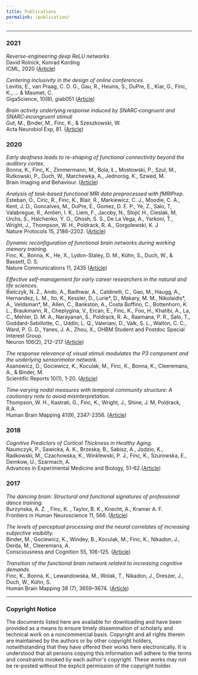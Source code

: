 ```yaml
---
title: Publications
permalink: /publication/
---
```


<hr>

### 2021

_Reverse-engineering deep ReLU networks_<br>
David Rolnick, Konrad Kording<br>
ICML, 2020 ([Article](http://proceedings.mlr.press/v119/rolnick20a/rolnick20a.pdf))

_Centering inclusivity in the design of online conferences_<br>
Levitis, E., van Praag, C. D. G., Gau, R., Heunis, S., DuPre, E., Kiar, G., Finc, K., ... & Maumet, C.<br>
GigaScience, 10(8), giab051 ([Article](https://watermark.silverchair.com/giab051.pdf?token=AQECAHi208BE49Ooan9kkhW_Ercy7Dm3ZL_9Cf3qfKAc485ysgAAAwYwggMCBgkqhkiG9w0BBwagggLzMIIC7wIBADCCAugGCSqGSIb3DQEHATAeBglghkgBZQMEAS4wEQQMmGFkea8MdFf77Z21AgEQgIICuVrbAh8uZbwZn_e6V1-dIYMH9WL0wCeWYOZ5L-k5r7MfMwgrSMvgd4ImhBvGJg3o9ej0w3OTIYwjobNFD9MhCjJSfMs7-MqMAXocOSg2pmXgPs0Hs49DYY4SVyl4LU-ldrfYiLuUfUK44QhbqgJEJad3ByBggJDaKyRWnMnF23mx11t6Bx8xrBlVrhRZRzExpwg_-MwV28s1-Mw9xSSyfRW80ZkvMkyfZmaY519oX8-a_7R32ATmLKYFwQzhcXPadAvUd9b0TZ7JkwZPeB6qTQTQi0_z9uUS3ol94ZS7esjwBg8YFutPkrxzCR6NPLy3CGS5KnzvslCzfdAJhKPF_rp_56gqV5otvE-wWsuTuoA-BXe2WYvChTCSiSpAZgR83ZRwvwkLZD_Ci9AzZmL0Ba0mosRuAWwRUC2rVbA8nxAP6iL1b37GUhQp8-GY-36QCDWX8jMHEK8Dj18XdqdeO7Oq6P8BqfGscDctu7TTUOstbg8syzc58yhpVxYpamtsbOAs-eBHUIyK7wakXfJi3SfaROHQKpKId3LKzW9Gv5JimkAWr2CGjgQINvMa5WUXVrsNdpDaRhLoitl15LFVZ797wQkf-U7TqtYs7fnkiX0heKfneD300JXstC4IjFWrXc1OTp3aOGsRVHKDxCkzxQI3vIMePnLUWEff8BF840gX-QBBGw37EES3rs3Xb_0x_cAYAqergyBfbkW48GGFXSy6pVGPGJgooZWjI7cu4mbT6pXSMGZPcgsCxzChA92Dqyatv4l-Ty_JetUGpgne-5cYh5DEe8OxTKCL9zE5Hml3CRGuF-4J_7ftxI6RaojnNgTGquTtz6T8VsEGWo7zwQ_THI6CO8Poup3WQ5FImxHi5Xgi_afokGm-1edhljhokyEWhQkORGLwieQDkNSd_IUawKa1YX4u-ts))

_Brain activity underlying response induced by SNARC‑congruent and SNARC‑incongruent stimuli_<br>
Gut, M., Binder, M., Finc, K., & Szeszkowski, W.<br>
Acta Neurobiol Exp, 81. ([Article](https://www.ane.pl/pdf/MSqWafYswkBGAepx.pdf))

### 2020

_Early deafness leads to re-shaping of functional connectivity beyond the auditory cortex._<br>
Bonna, K., Finc, K., Zimmermann, M., Bola, Ł., Mostowski, P., Szul, M., Rutkowski, P., Duch, W., Marchewka, A., Jednoróg, K., Szwed, M.<br>
Brain Imaging and Behaviour. ([Article](https://pubmed.ncbi.nlm.nih.gov/32700256/))

_Analysis of task-based functional MRI data preprocessed with fMRIPrep._<br>
Esteban, O., Ciric, R., Finc, K., Blair, R., Markiewicz, C. J., Moodie, C. A., Kent, J. D., Goncalves, M., DuPre, E., Gomez, D. E. P., Ye, Z., Salo, T, Valabregue, R., Amlien, I. K., Liem, F., Jacoby, N., Stojić H., Cieslak, M, Urchs, S., Halchenko, Y. O., Ghosh, S. S., De La Vega, A., Yarkoni, T., Wright, J., Thompson, W. H., Poldrack, R. A., Gorgolewski, K. J<br>
Nature Protocols 15, 2186–2202. ([Article](https://www.nature.com/articles/s41596-020-0327-3))

_Dynamic reconfiguration of functional brain networks during working memory training._<br>
Finc, K., Bonna, K., He, X., Lydon-Staley, D. M., Kühn, S., Duch, W., & Bassett, D. S.<br>
Nature Communications 11, 2435 ([Article](https://www.nature.com/articles/s41467-020-15631-z))

_Effective self-management for early career researchers in the natural and life sciences._<br>
Bielczyk, N. Z., Ando, A., Badhwar, A., Caldinelli, C., Gao, M., Haugg, A., Hernandez, L. M., Ito, K., Kessler, D., Lurie*, D., Makary, M. M., Nikolaidis*, A., Veldsman*, M., Allen, C., Bankston, A., Costa Boffino, C., Bottenhorn, K. L., Braukmann, R., Cheplygina, V., Ercan, E., Finc, K., Foo, H., Khatibi, A., La, C., Mehler, D. M. A., Narayanan, S., Poldrack, R. A., Raamana, P. R., Salo, T., Goddard-Sebillotte, C., Uddin, L. Q., Valeriani, D., Valk, S. L., Walton, C. C., Ward, P. G. D., Yanes, J. A., Zhou, X., OHBM Student and Postdoc Special Interest Group.<br>
Neuron 106(2), 212–217 ([Article](https://www.sciencedirect.com/science/article/pii/S0896627320302221))

_The response relevance of visual stimuli modulates the P3 component and the underlying sensorimotor network._<br>
Asanowicz, D., Gociewicz, K., Koculak, M., Finc, K., Bonna, K., Cleeremans, A., & Binder, M.<br>
Scientific Reports 10(1), 1-20. ([Article](https://www.nature.com/articles/s41598-020-60268-z))

_Time‐varying nodal measures with temporal community structure: A cautionary note to avoid misinterpretation._<br>
Thompson, W. H., Kastrati, G., Finc, K., Wright, J., Shine, J. M, Poldrack, R.A.<br>
Human Brain Mapping 41(9), 2347-2356. ([Article](https://onlinelibrary.wiley.com/doi/full/10.1002/hbm.24950))

### 2018

_Cognitive Predictors of Cortical Thickness in Healthy Aging._<br>
Naumczyk, P., Sawicka, A. K., Brzeska, B., Sabisz, A., Jodzio, K., Radkowski, M., Czachowska, K., Winklewski, P. J., Finc, K., Szurowska, E., Demkow, U., Szarmach, A. <br>
Advances in Experimental Medicine and Biology, 51-62.([Article](https://pubmed.ncbi.nlm.nih.gov/30267304/))

### 2017

_The dancing brain: Structural and functional signatures of professional dance training._<br>
Burzynska, A. Z. , Finc, K. , Taylor, B. K., Knecht, A., Kramer A. F.<br>
Frontiers in Human Neuroscience 11, 566. ([Article](https://www.frontiersin.org/articles/10.3389/fnhum.2017.00566/full))

_The levels of perceptual processing and the neural correlates of increasing subjective visibility._<br>
Binder, M., Gociewicz, K., Windey, B., Koculak, M., Finc, K., Nikadon, J., Derda, M., Cleeremans, A.<br>
Consciousness and Cognition 55, 106-125. ([Article](https://pubmed.ncbi.nlm.nih.gov/28823896/))

_Transition of the functional brain network related to increasing cognitive demands._<br>
Finc, K., Bonna, K., Lewandowska, M., Wolak, T., Nikadon, J., Dreszer, J., Duch, W., Kühn, S. <br>
Human Brain Mapping 38 (7), 3659–3674. ([Article](https://pubmed.ncbi.nlm.nih.gov/28432773/))

<hr>

### Copyright Notice

The documents listed here are available for downloading and have been provided as a means to ensure timely dissemination of scholarly and technical work on a noncommercial basis. Copyright and all rights therein are maintained by the authors or by other copyright holders, notwithstanding that they have offered their works here electronically. It is understood that all persons copying this information will adhere to the terms and constraints invoked by each author's copyright. These works may not be re-posted without the explicit permission of the copyright holder.

